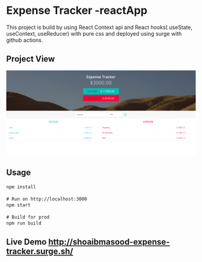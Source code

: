# Expense Tracker -reactApp
This project is build by using React Context api and React hooks( useState, useContext, useReducer) with pure css and deployed
using surge with github actions.

## Project View
![](https://github.com/shoaibmasood/Project-1-bootcamp2020-Expense-Tracker-Reactapp/blob/master/src/assets/ExpenseTracker.png)

## Usage
```
npm install

# Run on http://localhost:3000
npm start

# Build for prod
npm run build
````
## Live Demo http://shoaibmasood-expense-tracker.surge.sh/
